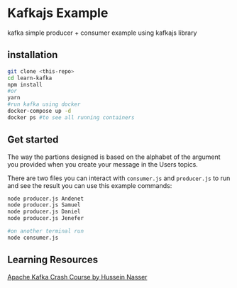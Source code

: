 # Kafkajs Example
kafka simple producer + consumer example using kafkajs library

## installation

```Bash
git clone <this-repo>
cd learn-kafka
npm install
#or
yarn
#run kafka using docker
docker-compose up -d
docker ps #to see all running containers
```
## Get started
The way the partions designed is based on the alphabet of the argument you provided when you create your message in the Users topics.

There are two files you can interact with `consumer.js` and `producer.js` to run and see the result you can use this example commands:

```Bash
node producer.js Andenet
node producer.js Samuel
node producer.js Daniel
node producer.js Jenefer

#on another terminal run
node consumer.js
```

## Learning Resources

[Apache Kafka Crash Course by Hussein Nasser](https://www.youtube.com/watch?v=R873BlNVUB4&t=163s)
